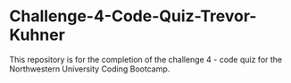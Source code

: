 # Challenge-4-Code-Quiz-Trevor-Kuhner
This repository is for the completion of the challenge 4 - code quiz for the Northwestern University Coding Bootcamp.
